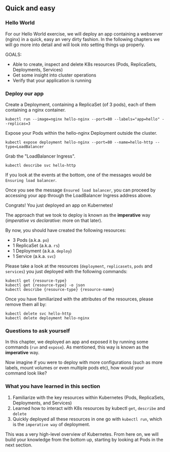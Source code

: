 ## Quick and easy

### Hello World
For our Hello World exercise, we will deploy an app containing a webserver (nginx) in a quick, easy an very dirty fashion.
In the following chapters we will go more into detail and will look into setting things up properly.

GOALS:
- Able to create, inspect and delete K8s resources (Pods, ReplicaSets, Deployments, Services)
- Get some insight into cluster operations
- Verify that your application is running

### Deploy our app

Create a Deployment, containing a ReplicaSet (of 3 pods), each of them containing a nginx container.
```
kubectl run --image=nginx hello-nginx --port=80 --labels="app=hello" --replicas=3
```

Expose your Pods within the hello-nginx Deployment outside the cluster.
```
kubectl expose deployment hello-nginx --port=80 --name=hello-http --type=LoadBalancer
```

Grab the "LoadBalancer Ingress".
```
kubectl describe svc hello-http
```

If you look at the events at the bottom, one of the messages would be `Ensuring load balancer`.

Once you see the message `Ensured load balancer`, you can proceed by accessing your app through the LoadBalancer Ingress address above.

Congrats! You just deployed an app on Kubernetes!

The approach that we took to deploy is known as the **imperative** way (*imperative vs declarative*: more on that later).

By now, you should have created the following resources:
- 3 Pods (a.k.a. `po`)
- 1 ReplicaSet (a.k.a. `rs`)
- 1 Deployment (a.k.a. `deploy`)
- 1 Service (a.k.a. `svc`)

Please take a look at the resources (`deployment`, `replicasets`, `pods` and `services`) you just deployed with the following commands:

```
kubectl get {resource-type}
kubectl get {resource-type} -o json
kubectl describe {resource-type} {resource-name}
```

Once you have familiarized with the attributes of the resources, please remove them all by:
```
kubectl delete svc hello-http
kubectl delete deployment hello-nginx
```

### Questions to ask yourself
In this chapter, we deployed an app and exposed it by running some commands (`run` and `expose`). As mentioned, this way is known as the **imperative** way.

Now imagine if you were to deploy with more configurations (such as more labels, mount volumes or even multiple pods etc), how would your command look like?

### What you have learned in this section

1. Familiarize with the key resources within Kubernetes (Pods, ReplicaSets, Deployments, and Services)
2. Learned how to interact with K8s resources by kubectl `get`, `describe` and `delete`
3. Quickly deployed all these resources in one go with `kubectl run`, which is the `imperative way` of deployment.

This was a very high-level overview of Kubernetes. From here on, we will build your knowledge from the bottom up, starting by looking at Pods in the next section.
